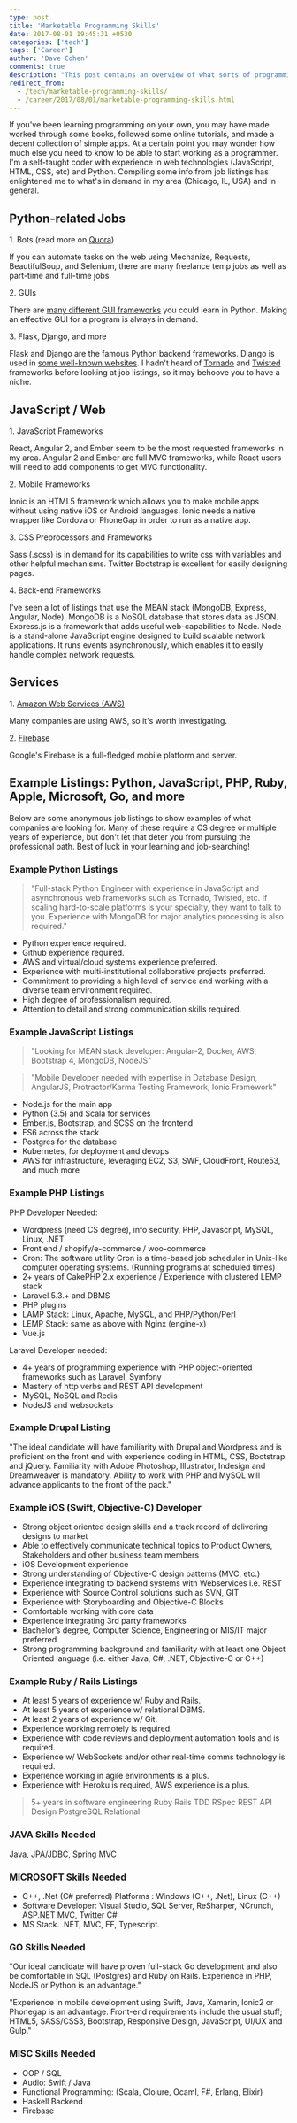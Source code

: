 ```yaml
---
type: post
title: 'Marketable Programming Skills'
date: 2017-08-01 19:45:31 +0530
categories: ['tech']
tags: ['Career']
author: 'Dave Cohen'
comments: true
description: "This post contains an overview of what sorts of programming jobs are available. It's aimed at developers who want to try something new or are still deciding what to focus on in their efforts to become more marketable."
redirect_from:
  - /tech/marketable-programming-skills/
  - /career/2017/08/01/marketable-programming-skills.html
---
```


If you've been learning programming on your own, you may have made worked through some books, followed some online tutorials, and made a decent collection of simple apps. At a certain point you may wonder how much else you need to know to be able to start working as a programmer. I'm a self-taught coder with experience in web technologies (JavaScript, HTML, CSS, etc) and Python. Compiling some info from job listings has enlightened me to what's in demand in my area (Chicago, IL, USA) and in general.

## Python-related Jobs

1\. Bots (read more on [Quora](https://www.quora.com/How-can-I-write-a-bot-using-Python))

If you can automate tasks on the web using Mechanize, Requests, BeautifulSoup, and Selenium, there are many freelance temp jobs as well as part-time and full-time jobs.

2\. GUIs

There are [many different GUI frameworks](https://wiki.python.org/moin/GuiProgramming) you could learn in Python. Making an effective GUI for a program is always in demand.

3\. Flask, Django, and more

Flask and Django are the famous Python backend frameworks. Django is used in [some well-known websites](http://www.bedjango.com/blog/top-5-sites-built-django-framework/). I hadn't heard of [Tornado](http://www.tornadoweb.org/en/stable/) and [Twisted](https://twistedmatrix.com/trac/) frameworks before looking at job listings, so it may behoove you to have a niche.

## JavaScript / Web

1\. JavaScript Frameworks

React, Angular 2, and Ember seem to be the most requested frameworks in my area. Angular 2 and Ember are full MVC frameworks, while React users will need to add components to get MVC functionality.

2\. Mobile Frameworks

Ionic is an HTML5 framework which allows you to make mobile apps without using native iOS or Android languages. Ionic needs a native wrapper like Cordova or PhoneGap in order to run as a native app.

3\. CSS Preprocessors and Frameworks

Sass (.scss) is in demand for its capabilities to write css with variables and other helpful mechanisms. Twitter Bootstrap is excellent for easily designing pages.

4\. Back-end Frameworks

I've seen a lot of listings that use the MEAN stack (MongoDB, Express, Angular, Node). MongoDB is a NoSQL database that stores data as JSON. Express.js is a framework that adds useful web-capabilities to Node. Node is a stand-alone JavaScript engine designed to build scalable network applications. It runs events asynchronously, which enables it to easily handle complex network requests.

## Services

1\. [Amazon Web Services (AWS)](https://aws.amazon.com/what-is-aws/)

Many companies are using AWS, so it's worth investigating.

2\. [Firebase](https://firebase.google.com/products/)

Google's Firebase is a full-fledged mobile platform and server.

## Example Listings: Python, JavaScript, PHP, Ruby, Apple, Microsoft, Go, and more

Below are some anonymous job listings to show examples of what companies are looking for. Many of these require a CS degree or multiple years of experience, but don't let that deter you from pursuing the professional path. Best of luck in your learning and job-searching!

### Example Python Listings

> "Full-stack Python Engineer with experience in JavaScript and asynchronous web frameworks such as Tornado, Twisted, etc. If scaling hard-to-scale platforms is your specialty, they want to talk to you. Experience with MongoDB for major analytics processing is also required."

- Python experience required.
- Github experience required.
- AWS and virtual/cloud systems experience preferred.
- Experience with multi-institutional collaborative projects preferred.
- Commitment to providing a high level of service and working with a diverse team environment required.
- High degree of professionalism required.
- Attention to detail and strong communication skills required.

### Example JavaScript Listings

> "Looking for MEAN stack developer: Angular-2, Docker, AWS, Bootstrap 4, MongoDB, NodeJS"

> "Mobile Developer needed with expertise in Database Design, AngularJS, Protractor/Karma Testing Framework, Ionic Framework"

- Node.js for the main app
- Python (3.5) and Scala for services
- Ember.js, Bootstrap, and SCSS on the frontend
- ES6 across the stack
- Postgres for the database
- Kubernetes, for deployment and devops
- AWS for infrastructure, leveraging EC2, S3, SWF, CloudFront, Route53, and much more

### Example PHP Listings

PHP Developer Needed:

- Wordpress (need CS degree), info security, PHP, Javascript, MySQL, Linux, .NET
- Front end / shopify/e-commerce / woo-commerce
- Cron: The software utility Cron is a time-based job scheduler in Unix-like computer operating systems. (Running programs at scheduled times)
- 2+ years of CakePHP 2.x experience / Experience with clustered LEMP stack
- Laravel 5.3.+ and DBMS
- PHP plugins
- LAMP Stack: Linux, Apache, MySQL, and PHP/Python/Perl
- LEMP Stack: same as above with Nginx (engine-x)
- Vue.js

Laravel Developer needed:

- 4+ years of programming experience with PHP object-oriented frameworks such as Laravel, Symfony
- Mastery of http verbs and REST API development
- MySQL, NoSQL and Redis
- NodeJS and websockets

### Example Drupal Listing

"The ideal candidate will have familiarity with Drupal and Wordpress and is proficient on the front end with experience coding in HTML, CSS, Bootstrap and jQuery. Familiarity with Adobe Photoshop, Illustrator, Indesign and Dreamweaver is mandatory. Ability to work with PHP and MySQL will advance applicants to the front of the pack."

### Example iOS (Swift, Objective-C) Developer

- Strong object oriented design skills and a track record of delivering designs to market
- Able to effectively communicate technical topics to Product Owners, Stakeholders and other business team members
- iOS Development experience
- Strong understanding of Objective-C design patterns (MVC, etc.)
- Experience integrating to backend systems with Webservices i.e. REST
- Experience with Source Control solutions such as SVN, GIT
- Experience with Storyboarding and Objective-C Blocks
- Comfortable working with core data
- Experience integrating 3rd party frameworks
- Bachelor’s degree, Computer Science, Engineering or MIS/IT major preferred
- Strong programming background and familiarity with at least one Object Oriented language (i.e. either Java, C#, .NET, Objective-C or C++)

### Example Ruby / Rails Listings

- At least 5 years of experience w/ Ruby and Rails.
- At least 5 years of experience w/ relational DBMS.
- At least 2 years of experience w/ Git.
- Experience working remotely is required.
- Experience with code reviews and deployment automation tools and is required.
- Experience w/ WebSockets and/or other real-time comms technology is required.
- Experience working in agile environments is a plus.
- Experience with Heroku is required, AWS experience is a plus.

> 5+ years in software engineering Ruby Rails TDD RSpec REST API Design PostgreSQL Relational

### JAVA Skills Needed

Java, JPA/JDBC, Spring MVC

### MICROSOFT Skills Needed

- C++, .Net (C# preferred) Platforms : Windows (C++, .Net), Linux (C++)
- Software Developer: Visual Studio, SQL Server, ReSharper, NCrunch, ASP.NET MVC, Twitter
  C#
- MS Stack. .NET, MVC, EF, Typescript.

### GO Skills Needed

"Our ideal candidate will have proven full-stack Go development and also be comfortable in SQL (Postgres) and Ruby on Rails. Experience in PHP, NodeJS or Python is an advantage."

"Experience in mobile development using Swift, Java, Xamarin, Ionic2 or Phonegap is an advantage.
Front-end requirements include the usual stuff; HTML5, SASS/CSS3, Bootstrap, Responsive Design, JavaScript, UI/UX and Gulp."

### MISC Skills Needed

- OOP / SQL
- Audio: Swift / Java
- Functional Programming: (Scala, Clojure, Ocaml, F#, Erlang, Elixir)
- Haskell Backend
- Firebase
